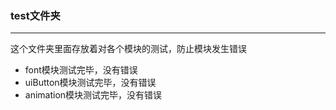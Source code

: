 ### test文件夹
***
这个文件夹里面存放着对各个模块的测试，防止模块发生错误

* font模块测试完毕，没有错误
* uiButton模块测试完毕，没有错误
* animation模块测试完毕，没有错误